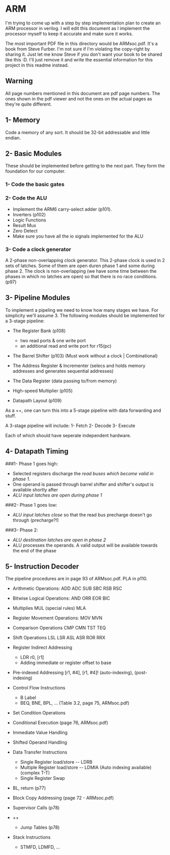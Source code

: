 # ARM
I'm trying to come up with a step by step implementation plan to create an ARM processor in verilog. I will edit this document as I implement the processor myself to keep it accurate and make sure it works.


The most important PDF file in this directory would be ARMsoc.pdf. It's a book from Steve Furber. I'm not sure if I'm violating the copy-right by sharing it. Just let me know Steve if you don't want your book to be shared like this :D. I'll just remove it and write the essential information for this project in this readme instead.


## Warning
All page numbers mentioned in this document are pdf page numbers. The ones shown in the pdf viewer and not the ones on the actual pages as they're quite different.


## 1- Memory
Code a memory of any sort. It should be 32-bit addressable and little endian.


## 2- Basic Modules
These should be implemented before getting to the next part. They form the foundation for our computer.


### 1- Code the basic gates
### 2- Code the ALU
- Implement the ARM6 carry-select adder (p101).
- Inverters (p102)
- Logic Functions
- Result Mux
- Zero Detect
- Make sure you have all the io signals implemented for the ALU


### 3- Code a clock generator
A 2-phase non-overlapping clock generator. This 2-phase clock is used in 2 sets of latches. Some of them are open duren phase 1 and some during phase 2. The clock is non-overlapping (we have some time between the phases in which no latches are open) so that there is no race conditions. (p97)


## 3- Pipeline Modules
To implement a pipeling we need to know how many stages we have. For simplicity we'll assume 3. The following modules should be implemented for a 3-stage pipeline:

- The Register Bank (p108)
	- two read ports & one write port
	- an additional read and write port for r15(pc)

- The Barrel Shifter (p103) (Must work without a clock | Combinational)
- The Address Register & Incrementer (selecs and holds memory addresses and generates sequential addresses)
- The Data Register (data passing to/from memory)
- High-speed Multiplier (p105)
- Datapath Layout (p109)


As a ++, one can turn this into a 5-stage pipeline with data forwarding and stuff.


A 3-stage pipeline will include:
1- Fetch
2- Decode
3- Execute


Each of which should have seperate independent hardware.


## 4- Datapath Timing
###1- Phase 1 goes high: 
- Selected registers discharge the *read buses which become valid in phase 1*.
- One operand is passed through barrel shifter and shifter's output is available shortly after
- *ALU input latches are open during phase 1*


###2- Phase 1 goes low:
- *ALU input latches close* so that the read bus precharge doesn't go through (precharge?!)


###3- Phase 2:
- *ALU destination latches are open in phase 2*
- ALU processes the operands. A valid output will be available towards the end of the phase


## 5- Instruction Decoder
The pipeline procedures are in page 93 of ARMsoc.pdf. PLA in p110.


- Arithmetic Operations:
	ADD
	ADC
	SUB
	SBC
	RSB
	RSC


- Bitwise Logical Operations:
	AND
	ORR
	EOR
	BIC


- Multiplies
	MUL (special rules)
	MLA


- Register Movement Operations:
	MOV
	MVN


- Comparison Operations
	CMP
	CMN
	TST
	TEQ


- Shift Operations
	LSL
	LSR
	ASL
	ASR
	ROR
	RRX


- Register Indirect Addressing
	- LDR r0, [r1]
	- Adding immediate or register offset to base


- Pre-indexed Addressing [r1, #4], [r1, #4]! (auto-indexing), (post-indexing)


- Control Flow Instructions
	- B Label
	- BEQ, BNE, BPL, ... (Table 3.2, page 75, ARMsoc.pdf)


- Set Condition Operations


- Conditional Execution (page 76, ARMsoc.pdf)


- Immediate Value Handling


- Shifted Operand Handling


- Data Transfer Instructions
	- Single Register load/store -- LDRB
	- Multiple Register load/store -- LDMIA (Auto indexing available) (complex T-T)
	- Single Register Swap


- BL, return (p77)


- Block Copy Addressing (page 72 - ARMsoc.pdf)


- Supervisor Calls (p78)


- ++
	- Jump Tables (p78)


- Stack Instructions
	- STMFD, LDMFD, ...
